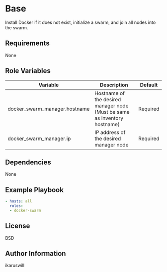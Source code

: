 Base
=========

Install Docker if it does not exist, initialize a swarm, and join all nodes into the swarm.

Requirements
------------

None

Role Variables
--------------

| Variable                      | Description                                                               | Default  |
|-------------------------------|---------------------------------------------------------------------------|----------|
| docker_swarm_manager.hostname | Hostname of the desired manager node (Must be same as inventory hostname) | Required |
| docker_swarm_manager.ip       | IP address of the desired manager node                                    | Required |

Dependencies
------------

None

Example Playbook
----------------
```yaml
- hosts: all
  roles:
  - docker-swarm
```

License
-------

BSD

Author Information
------------------
ikaruswill
